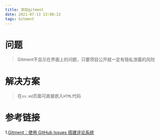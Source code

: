 ```yaml
---
title: 添加gitment
date: 2021-07-13 13:08:13
tags: Gitment
---
```

# 问题
> Gitment不显示在界面上的问题，只要项目公开就一定有隐私泄露的风险
# 解决方案
> 在`xx.md`页面可直接嵌入`HTML`代码

# 参考链接
1.[Gitment：使用 GitHub Issues 搭建评论系统 ](https://imsun.net/posts/gitment-introduction/)

<div id="container"></div>
<link rel="stylesheet" href="https://imsun.github.io/gitment/style/default.css">
<script src="https://imsun.github.io/gitment/dist/gitment.browser.js"></script>
<script>
var gitment = new Gitment({
  owner: 'firework',
  repo: 'git_comment',
  oauth: {
    client_id: '8a085244b132bd131808',
    client_secret: 'bd7d2304a4d0056f0fab6265176b50614343bdd8',
  },
})
gitment.render('container')
</script>